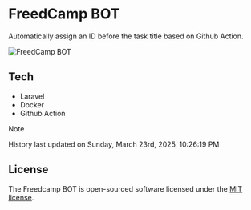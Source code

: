 # FreedCamp BOT

Automatically assign an ID before the task title based on Github Action.

![FreedCamp BOT](https://repository-images.githubusercontent.com/737932867/7d34798b-2680-471c-b089-a78a718d3d6a)

## Tech

- Laravel
- Docker
- Github Action

> [!NOTE]  
> History last updated on Sunday, March 23rd, 2025, 10:26:19 PM

## License

The Freedcamp BOT is open-sourced software licensed under the [MIT license](https://opensource.org/licenses/MIT).
